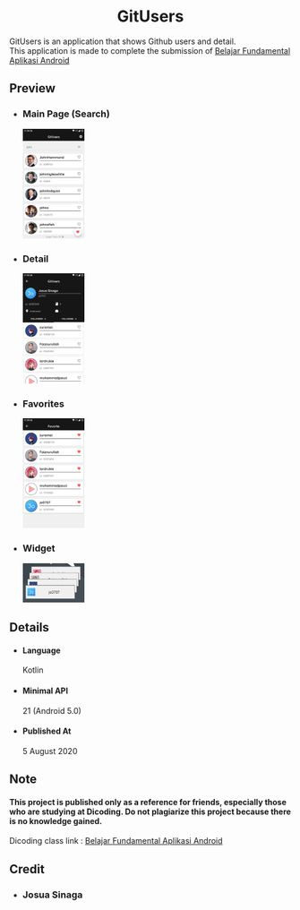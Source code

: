<h1 align="center">GitUsers</h1>

GitUsers is an application that shows Github users and detail.  
This application is made to complete the submission of [Belajar Fundamental Aplikasi Android](https://www.dicoding.com/academies/14)
  
## Preview
  * ### Main Page (Search)
     <img src="https://raw.githubusercontent.com/jo0707/GitUsers/master/screenshots/Main.png" width="23%" height="23%"/>
     
  * ### Detail
     <img src="https://raw.githubusercontent.com/jo0707/GitUsers/master/screenshots/Detail.png" width="23%" height="23%"/>
  
  * ### Favorites
     <img src="https://raw.githubusercontent.com/jo0707/GitUsers/master/screenshots/Favorites.png" width="23%" height="23%"/>
       
  * ### Widget
     <img src="https://raw.githubusercontent.com/jo0707/GitUsers/master/screenshots/Widget.png" width="23%" height="23%"/>

  
## Details
  * #### Language
      Kotlin
  * #### Minimal API
      21 (Android 5.0)
  * #### Published At
      5 August 2020

## Note
  #### This project is published only as a reference for friends, especially those who are studying at Dicoding. Do not plagiarize this project because there is no knowledge gained.
  
  Dicoding class link : [Belajar Fundamental Aplikasi Android](https://www.dicoding.com/academies/14)
  
## Credit
  * ### Josua Sinaga 




